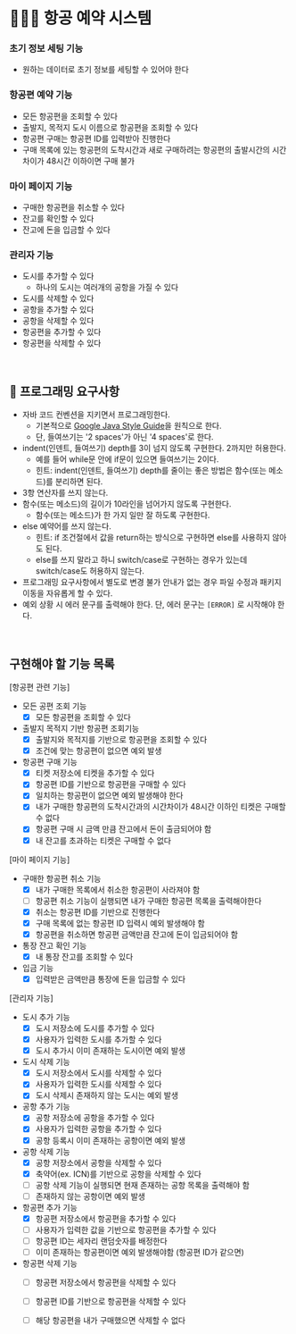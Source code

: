 # 👨🏻‍💻 항공 예약 시스템

### 초기 정보 세팅 기능
- 원하는 데이터로 초기 정보를 세팅할 수 있어야 한다

### 항공편 예약 기능
- 모든 항공편을 조회할 수 있다
- 출발지, 목적지 도시 이름으로 항공편을 조회할 수 있다
- 항공편 구매는 항공편 ID를 입력받아 진행한다
- 구매 목록에 있는 항공편의 도착시간과 새로 구매하려는 항공편의 출발시간의 시간 차이가 48시간 이하이면 구매 불가
 
### 마이 페이지 기능
- 구매한 항공편을 취소할 수 있다
- 잔고를 확인할 수 있다
- 잔고에 돈을 입금할 수 있다
 
### 관리자 기능
- 도시를 추가할 수 있다
    - 하나의 도시는 여러개의 공항을 가질 수 있다
- 도시를 삭제할 수 있다
- 공항을 추가할 수 있다
- 공항을 삭제할 수 있다
- 항공편을 추가할 수 있다
- 항공편을 삭제할 수 있다
<br>

## 🎱 프로그래밍 요구사항
- 자바 코드 컨벤션을 지키면서 프로그래밍한다.
  - 기본적으로 [Google Java Style Guide](https://google.github.io/styleguide/javaguide.html)을 원칙으로 한다.
  - 단, 들여쓰기는 '2 spaces'가 아닌 '4 spaces'로 한다.
- indent(인덴트, 들여쓰기) depth를 3이 넘지 않도록 구현한다. 2까지만 허용한다.
  - 예를 들어 while문 안에 if문이 있으면 들여쓰기는 2이다.
  - 힌트: indent(인덴트, 들여쓰기) depth를 줄이는 좋은 방법은 함수(또는 메소드)를 분리하면 된다.
- 3항 연산자를 쓰지 않는다.
- 함수(또는 메소드)의 길이가 10라인을 넘어가지 않도록 구현한다.
  - 함수(또는 메소드)가 한 가지 일만 잘 하도록 구현한다.
- else 예약어를 쓰지 않는다.
  - 힌트: if 조건절에서 값을 return하는 방식으로 구현하면 else를 사용하지 않아도 된다.
  - else를 쓰지 말라고 하니 switch/case로 구현하는 경우가 있는데 switch/case도 허용하지 않는다.
- 프로그래밍 요구사항에서 별도로 변경 불가 안내가 없는 경우 파일 수정과 패키지 이동을 자유롭게 할 수 있다.
- 예외 상황 시 에러 문구를 출력해야 한다. 단, 에러 문구는 `[ERROR]` 로 시작해야 한다.
<br>


## 구현해야 할 기능 목록
[항공편 관련 기능]
- 모든 공편 조회 기능
    - [x] 모든 항공편을 조회할 수 있다
 
- 출발지 목적지 기반 항공편 조회기능
    - [x] 출발지와 목적지를 기반으로 항공편을 조회할 수 있다
    - [x] 조건에 맞는 항공편이 없으면 예외 발생
 
- 항공편 구매 기능
    - [x] 티켓 저장소에 티켓을 추가할 수 있다
    - [x] 항공편 ID를 기반으로 항공편을 구매할 수 있다
    - [x] 일치하는 항공편이 없으면 예외 발생해야 한다
    - [x] 내가 구매한 항공편의 도착시간과의 시간차이가 48시간 이하인 티켓은 구매할 수 없다
    - [x] 항공편 구매 시 금액 만큼 잔고에서 돈이 출금되어야 함
    - [x] 내 잔고를 초과하는 티켓은 구매할 수 없다
 
[마이 페이지 기능]
- 구매한 항공편 취소 기능
    - [x] 내가 구매한 목록에서 취소한 항공편이 사라져야 함
    - [ ] 항공편 취소 기능이 실행되면 내가 구매한 항공편 목록을 출력해야한다
    - [x] 취소는 항공편 ID를 기반으로 진행한다
    - [x] 구매 목록에 없는 항공편 ID 입력시 예외 발생해야 함
    - [x] 항공편을 취소하면 항공편 금액만큼 잔고에 돈이 입금되어야 함

- 통장 잔고 확인 기능
    - [x] 내 통장 잔고를 조회할 수 있다

- 입금 기능
    - [x] 입력받은 금액만큼 통장에 돈을 입금할 수 있다
 
[관리자 기능]
- 도시 추가 기능
    - [x] 도시 저장소에 도시를 추가할 수 있다
    - [x] 사용자가 입력한 도시를 추가할 수 있다
    - [x] 도시 추가시 이미 존재하는 도시이면 예외 발생
    
- 도시 삭제 기능
    - [x] 도시 저장소에서 도시를 삭제할 수 있다
    - [x] 사용자가 입력한 도시를 삭제할 수 있다
    - [x] 도시 삭제시 존재하지 않는 도시는 예외 발생
    
- 공항 추가 기능
    - [x] 공항 저장소에 공항을 추가할 수 있다 
    - [x] 사용자가 입력한 공항을 추가할 수 있다
    - [x] 공항 등록시 이미 존재하는 공항이면 예외 발생

- 공항 삭제 기능
    - [x] 공항 저장소에서 공항을 삭제할 수 있다
    - [x] 축약어(ex. ICN)를 기반으로 공항을 삭제할 수 있다
    - [ ] 공항 삭제 기능이 실행되면 현재 존재하는 공항 목록을 출력해야 함
    - [ ] 존재하지 않는 공항이면 예외 발생

- 항공편 추가 기능
    - [x] 항공편 저장소에서 항공편을 추가할 수 있다
    - [ ] 사용자가 입력한 값을 기반으로 항공편을 추가할 수 있다
    - [ ] 항공편 ID는 세자리 랜덤숫자를 배정한다
    - [ ] 이미 존재하는 항공편이면 예외 발생해야함 (항공편 ID가 같으면)

- 항공편 삭제 기능
    - [ ] 항공편 저장소에서 항공편을 삭제할 수 있다
    - [ ] 항공편 ID를 기반으로 항공편을 삭제할 수 있다
    - [ ] 해당 항공편을 내가 구매했으면 삭제할 수 없다
 
 


 
